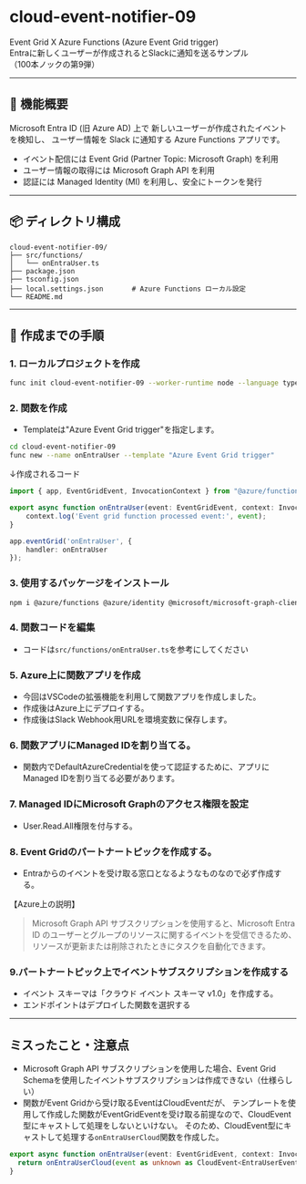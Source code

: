 # cloud-event-notifier-09

Event Grid X Azure Functions (Azure Event Grid trigger)  
Entraに新しくユーザーが作成されるとSlackに通知を送るサンプル  
（100本ノックの第9弾）

---

## 🚀 機能概要

Microsoft Entra ID (旧 Azure AD) 上で 新しいユーザーが作成されたイベント を検知し、
ユーザー情報を Slack に通知する Azure Functions アプリです。
- イベント配信には Event Grid (Partner Topic: Microsoft Graph) を利用
- ユーザー情報の取得には Microsoft Graph API を利用
- 認証には Managed Identity (MI) を利用し、安全にトークンを発行

---

## 📦 ディレクトリ構成

```
cloud-event-notifier-09/
├── src/functions/
│   └── onEntraUser.ts      
├── package.json
├── tsconfig.json
├── local.settings.json       # Azure Functions ローカル設定
└── README.md
```

---

## 🔧 作成までの手順

### 1. ローカルプロジェクトを作成
```bash
func init cloud-event-notifier-09 --worker-runtime node --language typescript
```
### 2. 関数を作成
- Templateは"Azure Event Grid trigger"を指定します。
```bash
cd cloud-event-notifier-09
func new --name onEntraUser --template "Azure Event Grid trigger"
```
↓作成されるコード
```typescript
import { app, EventGridEvent, InvocationContext } from "@azure/functions";

export async function onEntraUser(event: EventGridEvent, context: InvocationContext): Promise<void> {
    context.log('Event grid function processed event:', event);
}

app.eventGrid('onEntraUser', {
    handler: onEntraUser
});
```

### 3. 使用するパッケージをインストール
```bash
npm i @azure/functions @azure/identity @microsoft/microsoft-graph-client
```

### 4. 関数コードを編集
- コードは`src/functions/onEntraUser.ts`を参考にしてください

### 5. Azure上に関数アプリを作成  
- 今回はVSCodeの拡張機能を利用して関数アプリを作成しました。
- 作成後はAzure上にデプロイする。
- 作成後はSlack Webhook用URLを環境変数に保存します。

### 6. 関数アプリにManaged IDを割り当てる。
- 関数内でDefaultAzureCredentialを使って認証するために、アプリにManaged IDを割り当てる必要があります。

### 7. Managed IDにMicrosoft Graphのアクセス権限を設定
- User.Read.All権限を付与する。

### 8. Event Gridのパートナートピックを作成する。
- Entraからのイベントを受け取る窓口となるようなものなので必ず作成する。  
  
【Azure上の説明】
>Microsoft Graph API サブスクリプションを使用すると、Microsoft Entra ID のユーザーとグループのリソースに関するイベントを受信できるため、リソースが更新または削除されたときにタスクを自動化できます。

### 9.パートナートピック上でイベントサブスクリプションを作成する
- イベント スキーマは「クラウド イベント スキーマ v1.0」を作成する。
- エンドポイントはデプロイした関数を選択する

---
## ミスったこと・注意点
- Microsoft Graph API サブスクリプションを使用した場合、Event Grid Schemaを使用したイベントサブスクリプションは作成できない（仕様らしい）
- 関数がEvent Gridから受け取るEventはCloudEventだが、
テンプレートを使用して作成した関数がEventGridEventを受け取る前提なので、CloudEvent型にキャストして処理をしないといけない。
そのため、CloudEvent型にキャストして処理する`onEntraUserCloud`関数を作成した。

```typescript
export async function onEntraUser(event: EventGridEvent, context: InvocationContext) {
  return onEntraUserCloud(event as unknown as CloudEvent<EntraUserEventData>, context);
}
```